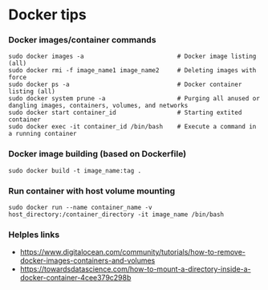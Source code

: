 Docker tips
=====

### Docker images/container commands

```
sudo docker images -a                          # Docker image listing (all)
sudo docker rmi -f image_name1 image_name2     # Deleting images with force
sudo docker ps -a                              # Docker container listing (all)
sudo docker system prune -a                    # Purging all anused or dangling images, containers, volumes, and networks
sudo docker start container_id                 # Starting extited container
sudo docker exec -it container_id /bin/bash    # Execute a command in a running container
```

### Docker image building (based on Dockerfile)

```
sudo docker build -t image_name:tag . 
```

### Run container with host volume mounting

```
sudo docker run --name container_name -v host_directory:/container_directory -it image_name /bin/bash
```

### Helples links

* <https://www.digitalocean.com/community/tutorials/how-to-remove-docker-images-containers-and-volumes>
* <https://towardsdatascience.com/how-to-mount-a-directory-inside-a-docker-container-4cee379c298b>
